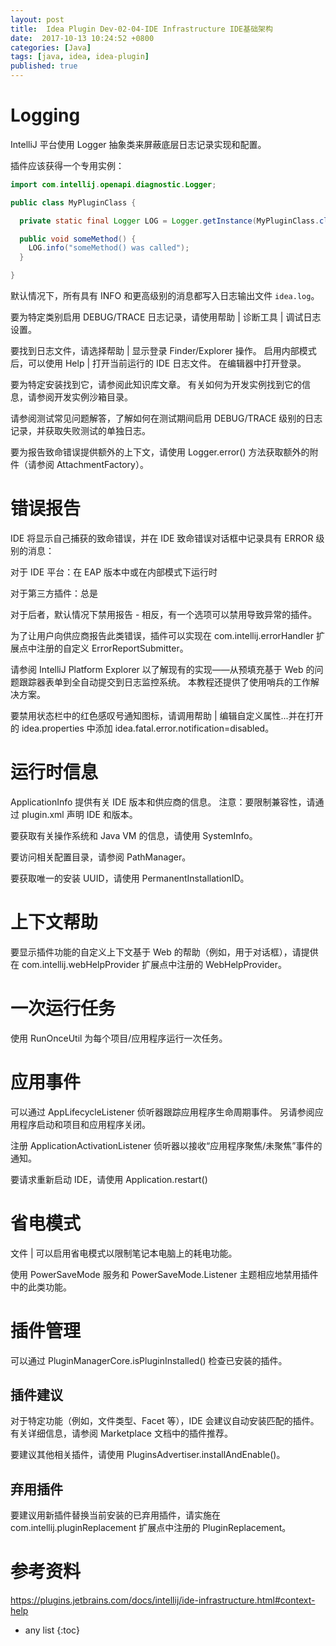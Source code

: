 ```yaml
---
layout: post
title:  Idea Plugin Dev-02-04-IDE Infrastructure IDE基础架构
date:  2017-10-13 10:24:52 +0800
categories: [Java]
tags: [java, idea, idea-plugin]
published: true
---
```


# Logging

IntelliJ 平台使用 Logger 抽象类来屏蔽底层日志记录实现和配置。

插件应该获得一个专用实例：

```java
import com.intellij.openapi.diagnostic.Logger;

public class MyPluginClass {

  private static final Logger LOG = Logger.getInstance(MyPluginClass.class);

  public void someMethod() {
    LOG.info("someMethod() was called");
  }

}
```

默认情况下，所有具有 INFO 和更高级别的消息都写入日志输出文件 `idea.log`。 

要为特定类别启用 DEBUG/TRACE 日志记录，请使用帮助 | 诊断工具 | 调试日志设置。

要找到日志文件，请选择帮助 | 显示登录 Finder/Explorer 操作。 启用内部模式后，可以使用 Help | 打开当前运行的 IDE 日志文件。 在编辑器中打开登录。

要为特定安装找到它，请参阅此知识库文章。 有关如何为开发实例找到它的信息，请参阅开发实例沙箱目录。

请参阅测试常见问题解答，了解如何在测试期间启用 DEBUG/TRACE 级别的日志记录，并获取失败测试的单独日志。

要为报告致命错误提供额外的上下文，请使用 Logger.error() 方法获取额外的附件（请参阅 AttachmentFactory）。

# 错误报告

IDE 将显示自己捕获的致命错误，并在 IDE 致命错误对话框中记录具有 ERROR 级别的消息：

对于 IDE 平台：在 EAP 版本中或在内部模式下运行时

对于第三方插件：总是

对于后者，默认情况下禁用报告 - 相反，有一个选项可以禁用导致异常的插件。

为了让用户向供应商报告此类错误，插件可以实现在 com.intellij.errorHandler 扩展点中注册的自定义 ErrorReportSubmitter。 

请参阅 IntelliJ Platform Explorer 以了解现有的实现——从预填充基于 Web 的问题跟踪器表单到全自动提交到日志监控系统。 本教程还提供了使用哨兵的工作解决方案。

要禁用状态栏中的红色感叹号通知图标，请调用帮助 | 编辑自定义属性...并在打开的 idea.properties 中添加 idea.fatal.error.notification=disabled。

# 运行时信息

ApplicationInfo 提供有关 IDE 版本和供应商的信息。 注意：要限制兼容性，请通过 plugin.xml 声明 IDE 和版本。

要获取有关操作系统和 Java VM 的信息，请使用 SystemInfo。

要访问相关配置目录，请参阅 PathManager。

要获取唯一的安装 UUID，请使用 PermanentInstallationID。

# 上下文帮助

要显示插件功能的自定义上下文基于 Web 的帮助（例如，用于对话框），请提供在 com.intellij.webHelpProvider 扩展点中注册的 WebHelpProvider。

# 一次运行任务

使用 RunOnceUtil 为每个项目/应用程序运行一次任务。

# 应用事件

可以通过 AppLifecycleListener 侦听器跟踪应用程序生命周期事件。 另请参阅应用程序启动和项目和应用程序关闭。

注册 ApplicationActivationListener 侦听器以接收“应用程序聚焦/未聚焦”事件的通知。

要请求重新启动 IDE，请使用 Application.restart()

# 省电模式

文件 | 可以启用省电模式以限制笔记本电脑上的耗电功能。 

使用 PowerSaveMode 服务和 PowerSaveMode.Listener 主题相应地禁用插件中的此类功能。

# 插件管理

可以通过 PluginManagerCore.isPluginInstalled() 检查已安装的插件。

## 插件建议

对于特定功能（例如，文件类型、Facet 等），IDE 会建议自动安装匹配的插件。 有关详细信息，请参阅 Marketplace 文档中的插件推荐。

要建议其他相关插件，请使用 PluginsAdvertiser.installAndEnable()。

## 弃用插件

要建议用新插件替换当前安装的已弃用插件，请实施在 com.intellij.pluginReplacement 扩展点中注册的 PluginReplacement。

# 参考资料

https://plugins.jetbrains.com/docs/intellij/ide-infrastructure.html#context-help

* any list
{:toc}